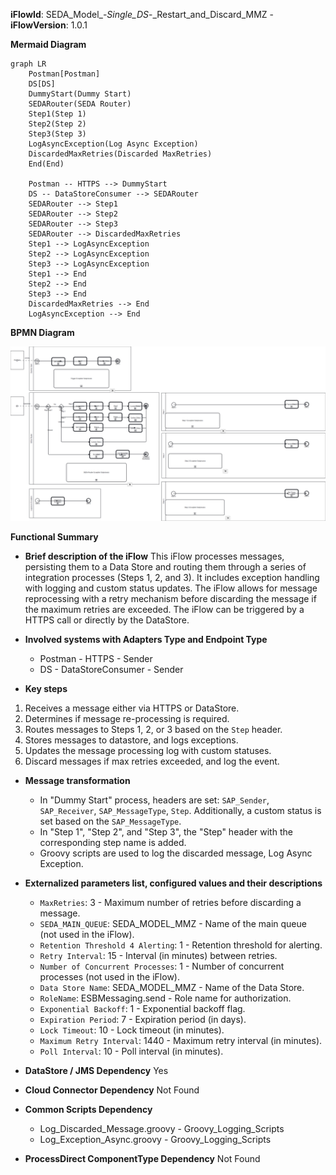 **iFlowId**: SEDA_Model_-_Single_DS_-_Restart_and_Discard_MMZ - **iFlowVersion**: 1.0.1

**Mermaid Diagram**
```mermaid
graph LR
    Postman[Postman]
    DS[DS]
    DummyStart(Dummy Start)
    SEDARouter(SEDA Router)
    Step1(Step 1)
    Step2(Step 2)
    Step3(Step 3)
    LogAsyncException(Log Async Exception)
    DiscardedMaxRetries(Discarded MaxRetries)
    End(End)

    Postman -- HTTPS --> DummyStart
    DS -- DataStoreConsumer --> SEDARouter
    SEDARouter --> Step1
    SEDARouter --> Step2
    SEDARouter --> Step3
    SEDARouter --> DiscardedMaxRetries
    Step1 --> LogAsyncException
    Step2 --> LogAsyncException
    Step3 --> LogAsyncException
    Step1 --> End
    Step2 --> End
    Step3 --> End
    DiscardedMaxRetries --> End
    LogAsyncException --> End
```
**BPMN Diagram**

![BPMN Diagram](./SEDA_Model_-_Single_DS_-_Restart_and_Discard_MMZ-1.0.1.png "BPMN Diagram")

**Functional Summary**
- **Brief description of the iFlow**
This iFlow processes messages, persisting them to a Data Store and routing them through a series of integration processes (Steps 1, 2, and 3). It includes exception handling with logging and custom status updates.  The iFlow allows for message reprocessing with a retry mechanism before discarding the message if the maximum retries are exceeded.  The iFlow can be triggered by a HTTPS call or directly by the DataStore.

- **Involved systems with Adapters Type and Endpoint Type**
    - Postman - HTTPS - Sender
    - DS - DataStoreConsumer - Sender

- **Key steps**
 1.  Receives a message either via HTTPS or DataStore.
 2.  Determines if message re-processing is required.
 3.  Routes messages to Steps 1, 2, or 3 based on the `Step` header.
 4.  Stores messages to datastore, and logs exceptions.
 5.  Updates the message processing log with custom statuses.
 6.  Discard messages if max retries exceeded, and log the event.

- **Message transformation**
    - In "Dummy Start" process, headers are set: `SAP_Sender`, `SAP_Receiver`, `SAP_MessageType`, `Step`. Additionally, a custom status is set based on the `SAP_MessageType`.
    - In "Step 1", "Step 2", and "Step 3", the "Step" header with the corresponding step name is added.
    - Groovy scripts are used to log the discarded message, Log Async Exception.

- **Externalized parameters list, configured values and their descriptions**
    - `MaxRetries`: 3 - Maximum number of retries before discarding a message.
    - `SEDA_MAIN_QUEUE`: SEDA_MODEL_MMZ - Name of the main queue (not used in the iFlow).
    - `Retention Threshold 4 Alerting`: 1 - Retention threshold for alerting.
    - `Retry Interval`: 15 - Interval (in minutes) between retries.
    - `Number of Concurrent Processes`: 1 - Number of concurrent processes (not used in the iFlow).
    - `Data Store Name`: SEDA_MODEL_MMZ - Name of the Data Store.
    - `RoleName`: ESBMessaging.send - Role name for authorization.
    - `Exponential Backoff`: 1 - Exponential backoff flag.
    - `Expiration Period`: 7 - Expiration period (in days).
    - `Lock Timeout`: 10 - Lock timeout (in minutes).
    - `Maximum Retry Interval`: 1440 - Maximum retry interval (in minutes).
    - `Poll Interval`: 10 - Poll interval (in minutes).

- **DataStore / JMS Dependency**
Yes

- **Cloud Connector Dependency**
Not Found

- **Common Scripts Dependency**
    - Log_Discarded_Message.groovy - Groovy_Logging_Scripts
    - Log_Exception_Async.groovy - Groovy_Logging_Scripts

- **ProcessDirect ComponentType Dependency**
Not Found